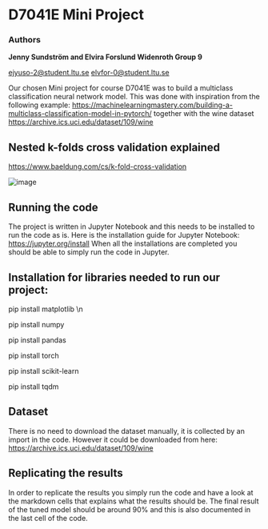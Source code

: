 # D7041E Mini Project

### Authors
**Jenny Sundström and Elvira Forslund Widenroth Group 9**

ejyuso-2@student.ltu.se elvfor-0@student.ltu.se


Our chosen Mini project for course D7041E was to build a multiclass classification neural network model. This was done with inspiration from the following example: https://machinelearningmastery.com/building-a-multiclass-classification-model-in-pytorch/ together with the wine dataset https://archive.ics.uci.edu/dataset/109/wine

## Nested k-folds cross validation explained

https://www.baeldung.com/cs/k-fold-cross-validation

![image](https://github.com/jennysundstroem/D7041E_mini_project/assets/94536008/a100233c-8067-455a-b0bb-efc06590d040)

## Running the code

The project is written in Jupyter Notebook and this needs to be installed to run the code as is. Here is the installation guide for Jupyter Notebook: https://jupyter.org/install
When all the installations are completed you should be able to simply run the code in Jupyter. 

## Installation for libraries needed to run our project:

pip install matplotlib \n

pip install numpy

pip install pandas

pip install torch

pip install scikit-learn

pip install tqdm

## Dataset

There is no need to download the dataset manually, it is collected by an import in the code. However it could be downloaded from here: https://archive.ics.uci.edu/dataset/109/wine

## Replicating the results

In order to replicate the results you simply run the code and have a look at the markdown cells that explains what the results should be. The final result of the tuned model should be around 90% and this is also documented in the last cell of the code.
